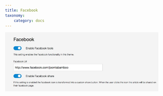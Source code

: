 ```yaml
---
title: Facebook
taxonomy:
    category: docs
---
```


![Facebook Settings](/images/documentation/social/facebook.jpg)
  